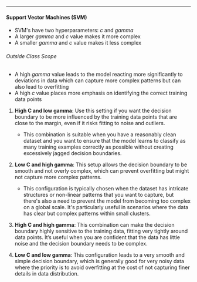 ***
#### Support Vector Machines (SVM)
* SVM's have two hyperparameters: *c* and *gamma*
* A larger *gamma* and *c* value makes it more complex 
* A smaller *gamma* and *c* value makes it less complex

###### Outside Class Scope
* A high *gamma* value leads to the model reacting more significantly to deviations in data which can capture more complex patterns but can also lead to overfitting
* A high *c* value places more emphasis on identifying the correct training data points

1. **High C and low gamma**: Use this setting if you want the decision boundary to be more influenced by the training data points that are close to the margin, even if it risks fitting to noise and outliers.
    * This combination is suitable when you have a reasonably clean dataset and you want to ensure that the model learns to classify as many training examples correctly as possible without creating excessively jagged decision boundaries.
2. **Low C and high gamma**: This setup allows the decision boundary to be smooth and not overly complex, which can prevent overfitting but might not capture more complex patterns.
	* This configuration is typically chosen when the dataset has intricate structures or non-linear patterns that you want to capture, but there's also a need to prevent the model from becoming too complex on a global scale. It's particularly useful in scenarios where the data has clear but complex patterns within small clusters.
    
3. **High C and high gamma**: This combination can make the decision boundary highly sensitive to the training data, fitting very tightly around data points. It’s useful when you are confident that the data has little noise and the decision boundary needs to be complex.
    
4. **Low C and low gamma**: This configuration leads to a very smooth and simple decision boundary, which is generally good for very noisy data where the priority is to avoid overfitting at the cost of not capturing finer details in data distribution.